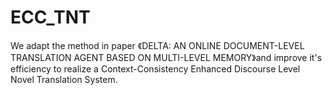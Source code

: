 # ECC_TNT

We adapt the method in paper 《DELTA: AN ONLINE DOCUMENT-LEVEL TRANSLATION AGENT BASED ON MULTI-LEVEL MEMORY》and improve it's efficiency to realize a Context-Consistency Enhanced Discourse Level Novel Translation System.